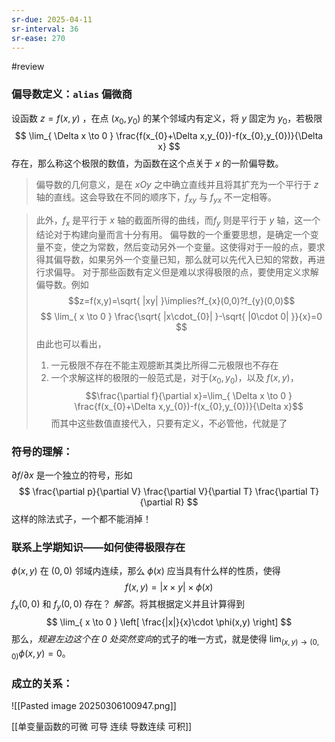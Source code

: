 ```yaml
---
sr-due: 2025-04-11
sr-interval: 36
sr-ease: 270
---
```


#review 
### 偏导数定义：`alias` 偏微商

设函数 $z=f(x,y)$ ，在点 $(x_{0},y_{0})$ 的某个邻域内有定义，将 $y$ 固定为 $y_{0}$，若极限
$$
\lim_{ \Delta x \to 0 } \frac{f(x_{0}+\Delta x,y_{0})-f(x_{0},y_{0})}{\Delta x}
$$
存在，那么称这个极限的数值，为函数在这个点关于 $x$ 的一阶偏导数。

>偏导数的几何意义，是在 $xOy$ 之中确立直线并且将其扩充为一个平行于 $z$ 轴的直线。这会导致在不同的顺序下，$f_{x y}$  与 $f_{yx}$ 不一定相等。

>此外，$f_{x}$ 是平行于 $x$ 轴的截面所得的曲线，而$f_{y}$ 则是平行于 $y$ 轴，这一个结论对于构建向量而言十分有用。
>偏导数的一个重要思想，是确定一个变量不变，使之为常数，然后变动另外一个变量。这使得对于一般的点，要求得其偏导数，如果另外一个变量已知，那么就可以先代入已知的常数，再进行求偏导。 
>对于那些函数有定义但是难以求得极限的点，要使用定义求解偏导数。例如$$z=f(x,y)=\sqrt{ |xy| }\implies?f_{x}(0,0)?f_{y}(0,0)$$
>$$ \lim_{ x \to 0 } \frac{\sqrt{ |x\cdot_{0}| }-\sqrt{ |0\cdot 0| }}{x}=0 $$
>由此也可以看出，
>1. 一元极限不存在不能主观臆断其类比所得二元极限也不存在
>2. 一个求解这样的极限的一般范式是，对于$(x_{0},y_{0})$，以及 $f(x,y)$，$$\frac{\partial f}{\partial x}=\lim_{ \Delta x \to 0 } \frac{f(x_{0}+\Delta x,y_{0})-f(x_{0},y_{0})}{\Delta x}$$
而其中这些数值直接代入，只要有定义，不必管他，代就是了
### 符号的理解：

$\partial f  / \partial x$ 是一个独立的符号，形如
$$
\frac{\partial p}{\partial V}   \frac{\partial V}{\partial T}  \frac{\partial T}{\partial R}
$$
这样的除法式子，一个都不能消掉！

### 联系上学期知识——如何使得极限存在

$\phi(x,y)$ 在 $(0,0)$ 邻域内连续，那么 $\phi(x)$ 应当具有什么样的性质，使得
$$
f(x,y)=|x \times y|\times \phi(x)
$$
$f_{x}(0,0)$ 和 $f_{y}(0,0)$ 存在？
*解答*。将其根据定义并且计算得到
$$
\lim_{ x \to 0 } \left[ \frac{|x|}{x}\cdot \phi(x,y) \right]
$$
那么，*规避左边这个在 0 处突然变向*的式子的唯一方式，就是使得 $\lim_{ (x,y) \to (0,0) }\phi(x,y)=0$。
### 成立的关系：

![[Pasted image 20250306100947.png]]

[[单变量函数的可微 可导 连续 导数连续 可积]]